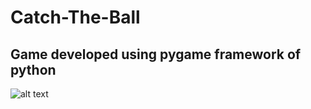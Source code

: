 # Catch-The-Ball

## Game developed using pygame framework of python

![alt text](https://github.com/manp3104/Alien-Invasion/blob/master/images/Capture.PNG)

